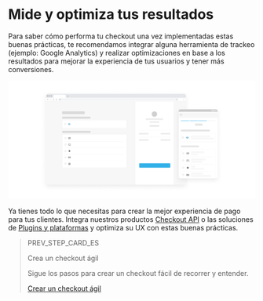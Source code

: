 # Mide y optimiza tus resultados

Para saber cómo performa tu checkout una vez implementadas estas buenas prácticas, te recomendamos integrar alguna herramienta de trackeo (ejemplo: Google Analytics) y realizar optimizaciones en base a los resultados para mejorar la experiencia de tus usuarios y tener más conversiones.

![es Medir y optimizar](/images/best-practices-guide/EspMedirYOptimizar.png)

Ya tienes todo lo que necesitas para crear la mejor experiencia de pago para tus clientes. Integra nuestros productos [Checkout API](https://www.mercadopago[FAKER][URL][DOMAIN]/developers/es/guides/online-payments/checkout-api/introduction) o las soluciones de [Plugins y plataformas](https://www.mercadopago[FAKER][URL][DOMAIN]/developers/es/guides/plugins) y optimiza su UX con estas buenas prácticas.

> PREV_STEP_CARD_ES
>
> Crea un checkout ágil
>
> Sigue los pasos para crear un checkout fácil de recorrer y entender.
>
> [Crear un checkout ágil](https://www.mercadopago[FAKER][URL][DOMAIN]/developers/es/guides/resources/best-practices/ux-for-checkout/create-a-fast-checkout)